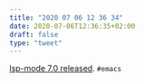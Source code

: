 ```yaml
---
title: "2020 07 06 12 36 34"
date: 2020-07-06T12:36:35+02:00
draft: false
type: "tweet"
---
```

[lsp-mode 7.0 released](https://www.reddit.com/r/emacs/comments/hjj16g/announcement_lspmode_70_released/). `#emacs`
